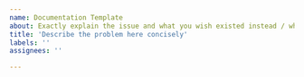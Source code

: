 ```yaml
---
name: Documentation Template
about: Exactly explain the issue and what you wish existed instead / what can be improved in the documentation.  
title: 'Describe the problem here concisely'
labels: ''
assignees: ''

---
```



